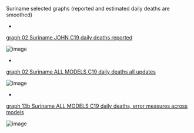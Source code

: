 Suriname selected graphs (reported and estimated daily deaths are smoothed) 

*

[graph 02 Suriname JOHN C19 daily deaths reported](https://github.com/pourmalek/CovidLongitudinal/blob/main/output/countries/Suriname/graph%2002%20Suriname%20JOHN%20C19%20daily%20deaths%20reported.pdf)

![image](https://github.com/pourmalek/CovidLongitudinal/assets/30849720/90a7f45f-e797-4e11-aeb0-00a0e3250344)

*

[graph 02 Suriname ALL MODELS C19 daily deaths all updates](https://github.com/pourmalek/CovidLongitudinal/blob/main/output/countries/Suriname/graph%2002%20Suriname%20ALL%20MODELS%20C19%20daily%20deaths%20all%20updates.pdf)

![image](https://github.com/pourmalek/CovidLongitudinal/assets/30849720/a7f7b77b-726e-4da0-891f-75e67c9671bc)

*

[graph 13b Suriname ALL MODELS C19 daily deaths, error measures across models](https://github.com/pourmalek/CovidLongitudinal/blob/main/output/countries/Suriname/graph%2013b%20Suriname%20ALL%20MODELS%20C19%20daily%20deaths%2C%20error%20measures%20across%20models.pdf)

![image](https://github.com/pourmalek/CovidLongitudinal/assets/30849720/1837688a-8be8-41bb-9c76-08229f18882c)
